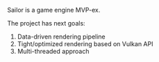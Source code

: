Sailor is a game engine MVP-ex.

The project has next goals:
  1. Data-driven rendering pipeline
  2. Tight/optimized rendering based on Vulkan API
  3. Multi-threaded approach  
